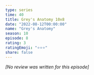 ```yaml
---
type: series
time: 40
title: Grey's Anatomy 10x8
date: "2022-08-12T00:00:00"
name: "Grey's Anatomy"
season: 10
episode: 8
rating: 3
ratingEmoji: "⭐️⭐️⭐️"
share: false
---
```


*[No review was written for this episode]*